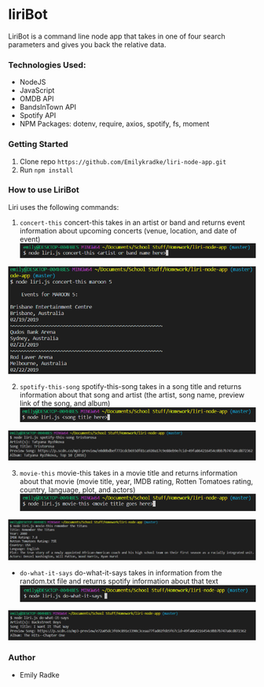 # liriBot

LiriBot is a command line node app that takes in one of four search parameters and gives you back the relative data. 

### Technologies Used: 
* NodeJS
* JavaScript
* OMDB API
* BandsInTown API
* Spotify API
* NPM Packages: dotenv, require, axios, spotify, fs, moment

### Getting Started
1. Clone repo
`https://github.com/Emilykradke/liri-node-app.git`
2. Run `npm install`

### How to use LiriBot
Liri uses the following commands: 
1. `concert-this`
concert-this takes in an artist or band and returns event information about upcoming concerts (venue, location, and date of event)
![userEx](images/concert.PNG?raw=true "Example User Input")

![userEx](images/concertResults.PNG?raw=true "Example results")

2. `spotify-this-song`
spotify-this-song takes in a song title and returns information about that song and artist (the artist, song name, preview link of the song, and album)
![userEx](images/spotify.PNG?raw=true "Example user Input")

![userEx](images/spotifyResults.PNG?raw=true "Example user Input")

3. `movie-this`
movie-this takes in a movie title and returns information about that movie (movie title, year, IMDB rating, Rotten Tomatoes rating, country, language, plot, and actors)
![userEx](images/movie.PNG?raw=true "Example user input")

![userEx](images/movieResults.PNG?raw=true "Example user input")

* `do-what-it-says`
do-what-it-says takes in information from the random.txt file and returns spotify information about that text
![userEx](images/doIt.PNG?raw=true "Example user input")

![userEx](images/doItResults.PNG?raw=true "Example user input")

### Author
* Emily Radke 